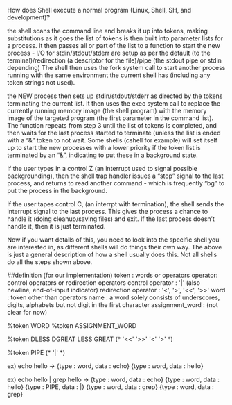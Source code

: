 How does Shell execute a normal program (Linux, Shell, SH, and development)?

the shell scans the command line and breaks it up into tokens, making substitutions as it goes
the list of tokens is then built into parameter lists for a process. It then passes all or part of the list to a function to start the new process - I/O for stdin/stdout/stderr are setup as per the default (to the terminal)/redirection (a descriptor for the file)/pipe (the stdout pipe or stdin depending)
The shell then uses the fork system call to start another process running with the same environment the current shell has (including any token strings not used).

the NEW process then sets up stdin/stdout/stderr as directed by the tokens terminating the current list. It then uses the exec system call to replace the currently running memory image (the shell program) with the memory image of the targeted program (the first parameter in the command list).
The function repeats from step 3 until the list of tokens is completed, and then waits for the last process started to terminate (unless the list is ended with a “&” token to not wait.
Some shells (cshell for example) will set itself up to start the new processes with a lower priority if the token list is terminated by an “&”, indicating to put these in a background state.

If the user types in a control Z (an interrupt used to signal possible backgrounding), then the shell trap handler issues a “stop” signal to the last process, and returns to read another command - which is frequently “bg” to put the process in the background.

If the user tapes control C, (an interrpt with termination), the shell sends the interrupt signal to the last process. This gives the process a chance to handle it (doing cleanup/saving files) and exit. If the last process doesn’t handle it, then it is just terminated.

Now if you want details of this, you need to look into the specific shell you are interested in, as different shells will do things their own way. The above is just a general description of how a shell usually does this. Not all shells do all the steps shown above.

##definition (for our implementation)
token : words or operators
operator: control operators or redirection operators
control operator : '|' (also newline, end-of-input indicator)
redirection operator : '<', '>', '<<', '>>'
word : token other than operators
name : a word solely consists of underscores, digits, alphabets but not digit in the first character
assignment_word : (not clear for now)

%token  WORD
%token  ASSIGNMENT_WORD

%token  DLESS  DGREAT LESS GREAT
(*      '<<'   '>>'   '<'   '>'  *)

%token PIPE
(*     '|'  *)

ex) echo hello
-> {type : word, data : echo}
   {type : word, data : hello}

ex) echo hello | grep hello
-> {type : word, data : echo}
   {type : word, data : hello}
   {type : PIPE, data : |}
   {type : word, data : grep}
   {type : word, data : grep}

